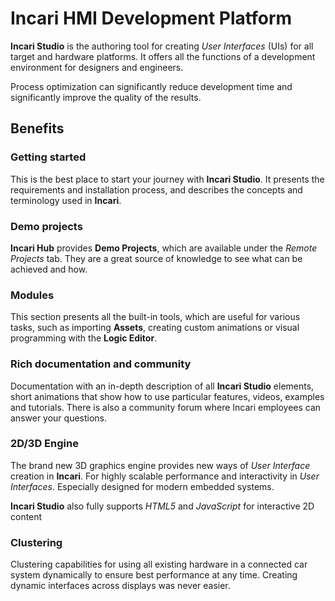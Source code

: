 # Incari HMI Development Platform

**Incari Studio** is the authoring tool for creating *User Interfaces* \(UIs\) for all target and hardware platforms. It offers all the functions of a development environment for designers and engineers.

Process optimization can significantly reduce development time and significantly improve the quality of the results.

## Benefits

### Getting started

This is the best place to start your journey with **Incari Studio**. It presents the requirements and installation process, and describes the concepts and terminology used in **Incari**.

### Demo projects

**Incari Hub** provides **Demo Projects**, which are available under the *Remote Projects* tab. They are a great source of knowledge to see what can be achieved and how.

### Modules

This section presents all the built-in tools, which are useful for various tasks, such as importing **Assets**, creating custom animations or visual programming with the **Logic Editor**.

### Rich documentation and community

Documentation with an in-depth description of all **Incari Studio** elements, short animations that show how to use particular features, videos, examples and tutorials. There is also a community forum where Incari employees can answer your questions.

### 2D/3D Engine

The brand new 3D graphics engine provides new ways of *User Interface* creation in **Incari**. For highly scalable performance and interactivity in *User Interfaces*. Especially designed for modern embedded systems.

**Incari Studio** also fully supports _HTML5_ and _JavaScript_ for interactive 2D content

### Clustering

Clustering capabilities for using all existing hardware in a connected car system dynamically to ensure best performance at any time. Creating dynamic interfaces across displays was never easier.

